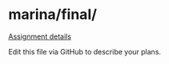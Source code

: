 # marina/final/

[Assignment details](/homework/final)

Edit this file via GitHub to describe your plans.
